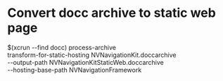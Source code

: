 # Convert docc archive to static web page

$(xcrun --find docc) process-archive \
transform-for-static-hosting NVNavigationKit.doccarchive \
--output-path NVNavigationKitStaticWeb.doccarchive \
--hosting-base-path NVNavigationFramework
